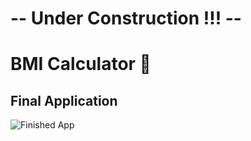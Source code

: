 

# -- Under Construction !!! --


# BMI Calculator 💪


## Final Application
![Finished App](https://github.com/londonappbrewery/Images/blob/master/bmi-calc-demo.gif)


